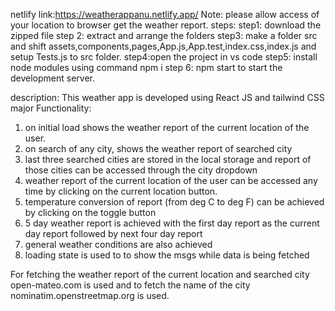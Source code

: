 netlify link:https://weatherappanu.netlify.app/
 Note: please allow access of your location to browser get the weather report.
steps: 
step1: download the zipped file
step 2: extract and arrange the folders
step3: make a folder src and shift assets,components,pages,App.js,App.test,index.css,index.js and setup Tests.js to src folder.
step4:open the project in vs code
step5: install node modules using command npm i
step 6: npm start to start the development server.

description:
This weather app is developed using React JS and tailwind CSS 
major Functionality:
1. on initial load shows the weather report of the current location of the user.
2. on search of any city, shows the weather report of searched city
3. last three searched cities are stored in the local storage and report of those cities can be accessed through the city dropdown
4. weather report of the current location of the user can be accessed any time by clicking on the current location button.
5. temperature conversion of report (from deg C to deg F) can be achieved by clicking on the toggle button
6. 5 day weather report is achieved with the first day report as the current day report followed by next four day report
7. general weather conditions are also achieved
8. loading state is used to to show the msgs while data is being fetched

 
 For fetching the weather report of the current location and searched city open-mateo.com is used and to fetch the name of the city nominatim.openstreetmap.org is used. 


